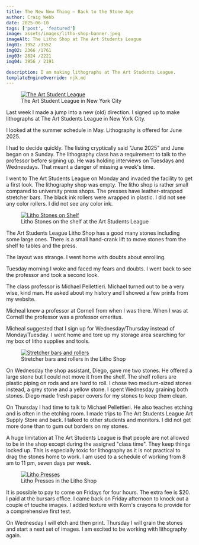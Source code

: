 ```yaml
---
title: The New New Thing – Back to the Stone Age
author: Craig Webb
date: 2025-06-10
tags: ['post', 'featured']
image: assets/images/litho-shop-banner.jpeg
imageAlt: The Litho Shop at The Art Students League
img01: 1952 /3552
img02: 2366 /1761
img03: 2824 /2221
img04: 3956 / 2191

description: I am making lithographs at The Art Students League.
templateEngineOverride: njk,md
---
```

<figure class="fig-card left sml">
<a href="{{root}}assets/images/art-student-league-02.jpeg" title="The Art Student League"><image src="{{root}}assets/images/art-student-league-02.jpeg"  style="aspect-ratio: {{img02}};" alt="The Art Student League"></a>
<figcaption>The Art Student League in New York City</figcaptions>
</figure>

Last week I made a jump into a new (old) direction. I signed up to make lithographs at The Art Students League in New York City.

I looked at the summer schedule in May. Lithography is offered for June 2025.

I had to decide quickly. The listing cryptically said "June 2025" and June began on a Sunday. The lithography class has a requirement to talk to the professor before signing up. He was holding interviews on Tuesdays and Wednesdays. That meant a danger of missing a week's time.

I went to The Art Students League on Monday and invaded the facility to get a first look. The lithography shop was empty. The litho shop is rather small compared to university press shops. The presses have leather-strapped stretcher bars. The black ink rollers were wrapped in plastic. I did not see any color rollers. I did not see any color ink.

<figure class="fig-card left huge">
<a href="{{root}}assets/images/litho-stones.jpeg" title="Litho Stones on Shelf"><image src="{{root}}assets/images/litho-stones.jpeg"  style="aspect-ratio: {{img02}};" alt="Litho Stones on Shelf"></a>
<figcaption>Litho Stones on the shelf at the Art Students League</figcaptions>
</figure>

The Art Students League Litho Shop has a good many stones including some large ones. There is a small hand-crank lift to move stones from the shelf to tables and the press.

The layout was strange. I went home with doubts about enrolling.

Tuesday morning I woke and faced my fears and doubts. I went back to see the professor and took a second look.

The class professor is Michael Pellettieri. Michael turned out to be a very wise, kind man. He asked about my history and I showed a few prints from my website. 

Micheal knew a professor at Cornell from when I was there. When I was at Cornell the professor was a professor emeritus.

Micheal suggested that I sign up for Wednesday/Thursday instead of Monday/Tuesday. I went home and tore up my storage area searching for my box of litho supplies and tools.

<figure class="fig-card right big">
<a href="{{root}}assets/images/stretcher-bars-and-rollers.jpeg" title="Stretcher bars and rollers"><image src="{{root}}assets/images/stretcher-bars-and-rollers.jpeg"  style="aspect-ratio: {{img03}};" alt="Stretcher bars and rollers"></a>
<figcaption>Stretcher bars and rollers in the Litho Shop</figcaptions>
</figure>

On Wednesday the shop assistant, Diego, gave me two stones. He offered a large stone but I could not move it from the shelf. The shelf rollers are plastic piping on rods and are hard to roll. I chose two medium-sized stones instead, a grey stone and a yellow stone. I spent Wednesday graining both stones. Diego made fresh paper covers for my stones to keep them clean.

On Thursday I had time to talk to Michael Pellettieri. He also teaches etching and is often in the etching room. I made trips to The Art Students League Art Supply Store and back. I talked to other students and monitors. I did not get more done than to gum out borders on my stones.

A huge limitation at The Art Students League is that people are not allowed to be in the shop except during the assigned "class time". They keep things locked up. This is especially toxic for lithography as it is not practical to drag the stones home to work. I am used to a schedule of working from 8 am to 11 pm, seven days per week.

<figure class="fig-card left huge">
<a href="{{root}}assets/images/litho-presses.jpeg" title="Litho Presses"><image src="{{root}}assets/images/litho-presses.jpeg"  style="aspect-ratio: {{img04}};" alt="Litho Presses"></a>
<figcaption>Litho Presses in the Litho Shop</figcaptions>
</figure>

It is possible to pay to come on Fridays for four hours. The extra fee is $20. I paid at the bursars office. I came back on Friday afternoon to knock out a couple of touche images.  I added texture with Korn's crayons to provide for a comprehensive first test.

On Wednesday I will etch and then print. Thursday I will grain the stones and start a next set of images. I am excited to be working with lithography again.
